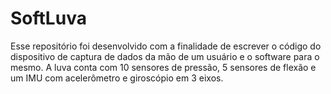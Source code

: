 # SoftLuva
Esse repositório foi desenvolvido com a finalidade de escrever o código do dispositivo de captura de dados da mão de um usuário e o software para o mesmo. A luva conta com 10 sensores de pressão, 5 sensores de flexão e um IMU com acelerômetro e giroscópio em 3 eixos.

